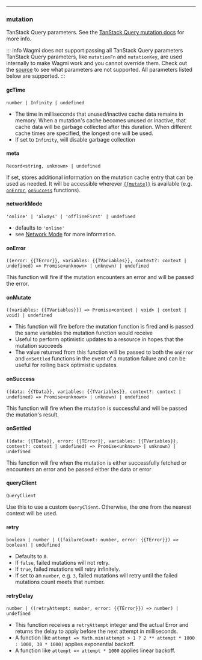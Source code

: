 <!--
<script setup>
const mutate = 'mutationFn'
const TData = 'TData'
const TError = 'TError'
const TVariables = 'TVariables'
</script>
-->

<br />

---

### mutation

TanStack Query parameters. See the [TanStack Query mutation docs](https://tanstack.com/query/v5/docs/react/reference/useMutation) for more info.

::: info Wagmi does not support passing all TanStack Query parameters
TanStack Query parameters, like `mutationFn` and `mutationKey`, are used internally to make Wagmi work and you cannot override them. Check out the [source](https://github.com/wevm/wagmi/blob/main/packages/react/src/utils/query.ts#L30) to see what parameters are not supported. All parameters listed below are supported.
:::

#### gcTime

`number | Infinity | undefined`

- The time in milliseconds that unused/inactive cache data remains in memory. When a mutation's cache becomes unused or inactive, that cache data will be garbage collected after this duration. When different cache times are specified, the longest one will be used.
- If set to `Infinity`, will disable garbage collection

#### meta

`Record<string, unknown> | undefined`

If set, stores additional information on the mutation cache entry that can be used as needed. It will be accessible wherever [`{{mutate}}`](#mutate) is available (e.g. [`onError`](#onerror), [`onSuccess`](#onsuccess) functions).

#### networkMode

`'online' | 'always' | 'offlineFirst' | undefined`

- defaults to `'online'`
- see [Network Mode](https://tanstack.com/query/v5/docs/react/guides/network-mode) for more information.

#### onError

`((error: {{TError}}, variables: {{TVariables}}, context?: context | undefined) => Promise<unknown> | unknown) | undefined`

This function will fire if the mutation encounters an error and will be passed the error.

#### onMutate

`((variables: {{TVariables}}) => Promise<context | void> | context | void) | undefined`

- This function will fire before the mutation function is fired and is passed the same variables the mutation function would receive
- Useful to perform optimistic updates to a resource in hopes that the mutation succeeds
- The value returned from this function will be passed to both the `onError` and `onSettled` functions in the event of a mutation failure and can be useful for rolling back optimistic updates.

#### onSuccess

`((data: {{TData}}, variables: {{TVariables}}, context?: context | undefined) => Promise<unknown> | unknown) | undefined`

This function will fire when the mutation is successful and will be passed the mutation's result.

#### onSettled

`((data: {{TData}}, error: {{TError}}, variables: {{TVariables}}, context?: context | undefined) => Promise<unknown> | unknown) | undefined`

This function will fire when the mutation is either successfully fetched or encounters an error and be passed either the data or error

#### queryClient

`QueryClient`

Use this to use a custom `QueryClient`. Otherwise, the one from the nearest context will be used.

#### retry

`boolean | number | ((failureCount: number, error: {{TError}}) => boolean) | undefined`

- Defaults to `0`.
- If `false`, failed mutations will not retry.
- If `true`, failed mutations will retry infinitely.
- If set to an `number`, e.g. `3`, failed mutations will retry until the failed mutations count meets that number.

#### retryDelay

`number | ((retryAttempt: number, error: {{TError}}) => number) | undefined`

- This function receives a `retryAttempt` integer and the actual Error and returns the delay to apply before the next attempt in milliseconds.
- A function like `attempt => Math.min(attempt > 1 ? 2 ** attempt * 1000 : 1000, 30 * 1000)` applies exponential backoff.
- A function like `attempt => attempt * 1000` applies linear backoff.
